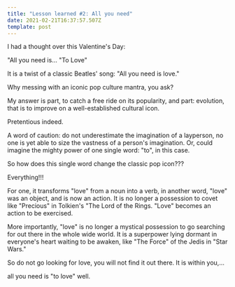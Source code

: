 ```yaml
---
title: "Lesson learned #2: All you need"
date: 2021-02-21T16:37:57.507Z
template: post
---
```

I had a thought over this Valentine's Day:

"All you need is... "To Love"

It is a twist of a classic Beatles' song: "All you need is love." 

Why messing with an iconic pop culture mantra, you ask?

 My answer is part, to catch a free ride on its popularity, and part: evolution, that is to improve on a well-established cultural icon. 

Pretentious indeed.

A word of caution: do not underestimate the imagination of a layperson, no one is yet able to size the vastness of a person's imagination. Or, could imagine the mighty power of one single word: "to", in this case.

So how does this single word change the classic pop icon??? 

Everything!!!

For one, it transforms "love" from a noun into a verb, in another word, "love" was an object, and is now an action. It is no longer a possession to covet like "Precious" in Tolkien's "The Lord of the Rings. "Love" becomes an action to be exercised. 

More importantly, "love" is no longer a mystical possession to go searching for out there in the whole wide world. It is a superpower lying dormant in everyone's heart waiting to be awaken, like "The Force" of the Jedis in "Star Wars." 

So do not go looking for love, you will not find it out there. It is within you,...

all you need is "to love" well.